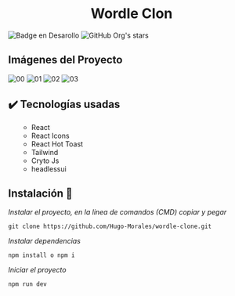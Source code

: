 <h1 align="center"> Wordle Clon </h1>

![Badge en Desarollo](https://img.shields.io/badge/STATUS-TERMINADO-red)
![GitHub Org's stars](https://img.shields.io/github/stars/camilafernanda?style=social)

## Imágenes del Proyecto
![00](https://user-images.githubusercontent.com/58606889/231864516-ed6ea07b-233e-41aa-8cab-4abf47047095.png)
![01](https://user-images.githubusercontent.com/58606889/231864537-66964433-ceff-4109-bdfe-b3131d73e963.png)
![02](https://user-images.githubusercontent.com/58606889/231864547-166c47dd-ba6b-473c-a8e1-a2ab4104b6e4.png)
![03](https://user-images.githubusercontent.com/58606889/231864560-ef824f37-70d1-4514-a779-0953572e0b34.png)


## :heavy_check_mark: Tecnologías usadas

<ul>
    <ul>
        <li> React</li>
        <li> React Icons</li>
        <li> React Hot Toast</li>
        <li> Tailwind</li>
        <li> Cryto Js</li>
        <li> headlessui</li>
    </ul>
</ul>

## Instalación 🔧
_Instalar el proyecto, en la linea de comandos (CMD) copiar y pegar_

```
git clone https://github.com/Hugo-Morales/wordle-clone.git
```

_Instalar dependencias_

```
npm install o npm i
```

_Iniciar el proyecto_

```
npm run dev
```
